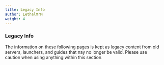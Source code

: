 ```yaml
---
title: Legacy Info
author: LethalMrM
weight: 4
---
```


### Legacy Info
The information on these following pages is kept as legacy content from old servers, launchers, and guides that nay no longer be valid. Please use caution when using anything within this section.
